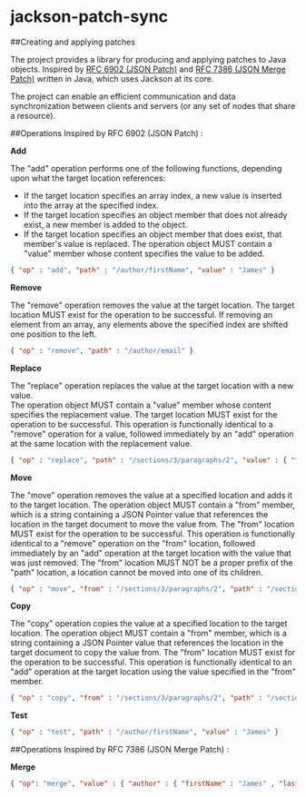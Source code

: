 # jackson-patch-sync

##Creating and applying patches

The project provides a library for producing and applying patches to Java objects. 
Inspired by [RFC 6902 (JSON Patch)](http://tools.ietf.org/html/rfc6902) and [RFC 7386 (JSON Merge Patch)](http://tools.ietf.org/html/rfc7386) written in Java, which uses Jackson at its core.

The project can enable an efficient communication and data synchronization between clients and servers (or any set of nodes that share a resource). 

##Operations Inspired by RFC 6902 (JSON Patch) :

**Add**

The "add" operation performs one of the following functions, depending upon what the target location references:
* If the target location specifies an array index, a new value is inserted into the array at the specified index.
* If the target location specifies an object member that does not already exist, a new member is added to the object.
* If the target location specifies an object member that does exist, that member's value is replaced.
The operation object MUST contain a "value" member whose content specifies the value to be added.
```json
{ "op" : "add", "path" : "/author/firstName", "value" : "James" }
```

**Remove**

The "remove" operation removes the value at the target location.
The target location MUST exist for the operation to be successful.
If removing an element from an array, any elements above the specified index are shifted one position to the left.
```json
{ "op" : "remove", "path" : "/author/email" }
```

**Replace**

The "replace" operation replaces the value at the target location with a new value.  
The operation object MUST contain a "value" member whose content specifies the replacement value.
The target location MUST exist for the operation to be successful.
This operation is functionally identical to a "remove" operation for a value, followed immediately by an "add" operation at the same location with the replacement value.
```json
{ "op" : "replace", "path" : "/sections/3/paragraphs/2", "value" : { "title" :  "Paragraph Title", "content" : "paragraph content" } }
```

**Move**

The "move" operation removes the value at a specified location and adds it to the target location.
The operation object MUST contain a "from" member, which is a string containing a JSON Pointer value that references the location in the target document to move the value from.
The "from" location MUST exist for the operation to be successful.
This operation is functionally identical to a "remove" operation on the "from" location, followed immediately by an "add" operation at the target location with the value that was just removed.
The "from" location MUST NOT be a proper prefix of the "path" location, a location cannot be moved into one of its children.
```json
{ "op" : "move", "from" : "/sections/3/paragraphs/2", "path" : "/sections/3/paragraphs/4" }
```

**Copy**

The "copy" operation copies the value at a specified location to the target location.
The operation object MUST contain a "from" member, which is a string containing a JSON Pointer value that references the location in the target document to copy the value from.
The "from" location MUST exist for the operation to be successful.
This operation is functionally identical to an "add" operation at the target location using the value specified in the "from" member.
```json
{ "op" : "copy", "from" : "/sections/3/paragraphs/2", "path" : "/sections/3/paragraphs/6" }
```
**Test**

```json
{ "op" : "test", "path" : "/author/firstName", "value" : "James" }
```

##Operations Inspired by RFC 7386 (JSON Merge Patch) :

**Merge**

```json
{ "op": "merge", "value" : { "author" : { "firstName" : "James" , "lastName" : "Bond" } }
```
